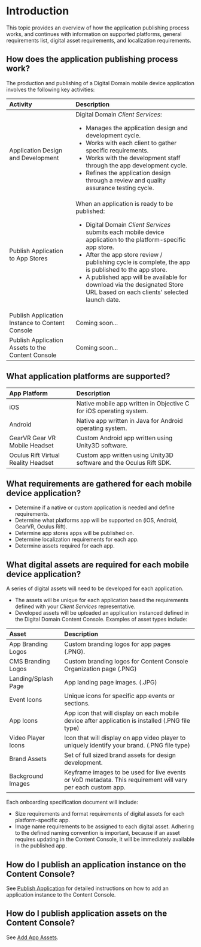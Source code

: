 # Introduction

This topic provides an overview of how the application publishing process works, and continues with information on supported platforms, general requirements list, digital asset requirements, and localization requirements.

## How does the application publishing process work?

The production and publishing of a Digital Domain mobile device application involves the following key activities:

| Activity        | Description |
|:----------------|:--------------------------------------|
| Application Design and Development     | Digital Domain *Client Services*: <p></p><ul><li>Manages the application design and development cycle.</li> <li>Works with each client to gather specific requirements.</li> <li>Works with the development staff through the app development cycle.</li> <li>Refines the application design through a review and quality assurance testing cycle.</li></ul>  |
| Publish Application to App Stores     | When an application is ready to be published: <p></p><ul><li> Digital Domain *Client Services* submits each mobile device application to the platform-specific app store.</li> <li>After the app store review / publishing cycle is complete, the app is published to the app store. </li><li>A published app will be available for download via the designated Store URL based on each clients' selected launch date.</li>|
| Publish Application Instance to Content Console     |  Coming soon...  |
| Publish Application Assets to the Content Console     |  Coming soon...   |

## What application platforms are supported?

| App Platform         | Description               |
|:-----------------|:-------------------------------------|
| iOS       | Native mobile app written in Objective C for iOS operating system.   |
| Android         | Native app written in Java for Android operating system. |
| GearVR Gear VR Mobile Headset        | Custom Android app written using Unity3D software.  |
| Oculus Rift Virtual Reality Headset      | Custom app written using Unity3D software and the Oculus Rift SDK.    |

## What requirements are gathered for each mobile device application?

* Determine if a native or custom application is needed and define requirements.
* Determine what platforms app will be supported on (iOS, Android, GearVR, Oculus Rift).
* Determine app stores apps will be published on.
* Determine localization requirements for each app.
* Determine assets required for each app.

## What digital assets are required for each mobile device application?

A series of digital assets will need to be developed for each application.

* The assets will be unique for each application based the requirements defined with your *Client Services* representative.
* Developed assets will be uploaded an application instanced defined in the Digital Domain Content Console. Examples of asset types include:

| Asset         | Description                |
|:-----------------|:-------------------------------------|
| App Branding Logos  | Custom branding logos for app pages (.PNG).  |
| CMS Branding Logos  | Custom branding logos for Content Console Organization page (.PNG)   |
| Landing/Splash Page  | App landing page images. (.JPG)               |
| Event Icons      | Unique icons for specific app events or sections.                 |
| App Icons  | App icon that will display on each mobile device after application is installed (.PNG file type)  |
| Video Player Icons  | Icon that will display on app video player to uniquely identify your brand. (.PNG file type)  |
| Brand Assets       | Set of full sized brand assets for design development.     |
| Background Images   | Keyframe images to be used for live events or VoD metadata. This requirement will vary per each custom app.                |

Each onboarding specification document will include:

* Size requirements and format requirements of digital assets for each platform-specific app.
* Image name requirements to be assigned to each digital asset. Adhering to the defined naming convention is important, because if an asset requires updating in the Content Console, it will be immediately available in the published app.

## How do I publish an application instance on the Content Console?

See [Publish Application](publishapp.md) for detailed instructions on how to add an application instance to the Content Console.

## How do I publish application assets on the Content Console?

See [Add App Assets]([publishapp.md]#add-app-asset).
